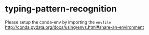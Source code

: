 # typing-pattern-recognition

Please setup the conda-env by importing the `envfile`  
http://conda.pydata.org/docs/using/envs.html#share-an-environment
